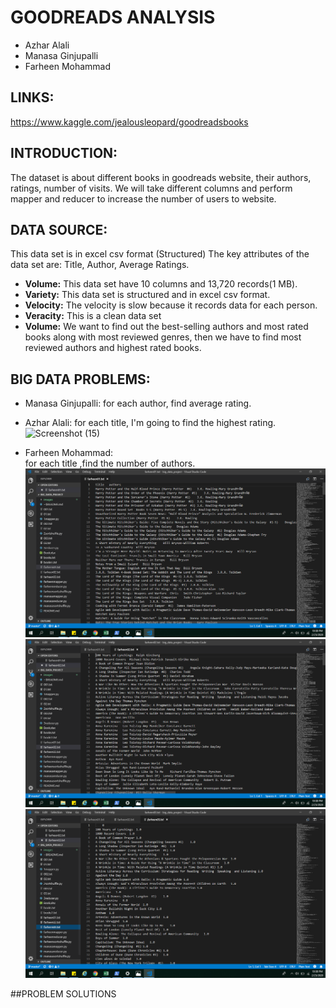# GOODREADS ANALYSIS 
 * Azhar Alali 
 * Manasa Ginjupalli
 * Farheen Mohammad

## LINKS:
https://www.kaggle.com/jealousleopard/goodreadsbooks

## INTRODUCTION:
The dataset is about different books in goodreads website, their authors, ratings, number of visits.
We will take different columns and perform mapper and reducer to increase the number of users to website.

## DATA SOURCE:
This data set is in excel csv format (Structured)
The key attributes of the data set are: Title, Author, Average Ratings.

- **Volume:**  This data set have 10 columns and 13,720 records(1 MB).
- **Variety:**  This data set is structured and in excel csv format.
- **Velocity:** The velocity is slow because it records data for each person.
- **Veracity:** This is a clean data set 
- **Volume:** We want to find out the best-selling authors and most rated books along with most  reviewed genres, then we have to find most reviewed authors and highest rated books.

             
## BIG DATA PROBLEMS:
* Manasa Ginjupalli:
   for each author, find average rating.
* Azhar Alali: 
   for each title, I'm going to find the highest rating.
  ![Screenshot (15)](https://user-images.githubusercontent.com/46798680/75932488-1ebde980-5e3d-11ea-8892-7d4f7b2270b3.png)


* Farheen Mohammad:  
   for each title ,find the number of authors.
   ![Screenshot (13)](https://github.com/ManasaGinjupalli/big_data_project/blob/master/farheen/images/Screenshot%20(69).png)
   ![Screenshot (13)](https://github.com/ManasaGinjupalli/big_data_project/blob/master/farheen/images/Screenshot%20(70).png)
   ![Screenshot (13)](https://github.com/ManasaGinjupalli/big_data_project/blob/master/farheen/images/Screenshot%20(71).png)
   
##PROBLEM SOLUTIONS


 













